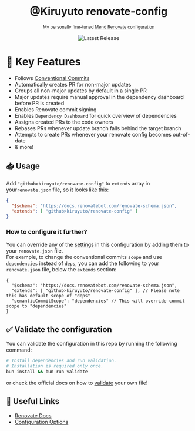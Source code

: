 <div align="center">
  <h1>@Kiruyuto renovate-config</h1>
  <p>
    <small>My personally fine-tuned <a href="https://www.mend.io/renovate-free/">Mend Renovate</a> configuration</small>
  </p>
  <img alt="Latest Release" src="https://img.shields.io/github/v/release/kiruyuto/renovate-config"/>
</div>

# 🚀 Key Features
- Follows [Conventional Commits](https://www.conventionalcommits.org/en/v1.0.0/)
- Automatically creates PR for non-major updates
- Groups all non-major updates by default in a single PR
- Major updates require manual approval in the dependency dashboard before PR is created
- Enables Renovate commit signing
- Enables `Dependency Dashboard` for quick overview of dependencies
- Assigns created PRs to the code owners
- Rebases PRs whenever update branch falls behind the target branch
- Attempts to create PRs whenever your renovate config becomes out-of-date
- & more!

## 📥 Usage
Add `"github>kiruyuto/renovate-config"` to `extends` array in your`renovate.json` file, so it looks like this:
```json
{
  "$schema": "https://docs.renovatebot.com/renovate-schema.json",
  "extends": [ "github>kiruyuto/renovate-config" ]
}
```

### How to configure it further?
You can override any of the [settings](https://docs.renovatebot.com/configuration-options/) in this configuration by adding them to your `renovate.json` file.  
For example, to change the conventional commits `scope` and use `dependencies` instead of `deps`, you can add the following to your `renovate.json` file, below the `extends` section:
```jsonc
{
  "$schema": "https://docs.renovatebot.com/renovate-schema.json",
  "extends": [ "github>kiruyuto/renovate-config" ], // Please note this has default scope of "deps"
  "semanticCommitScope": "dependencies" // This will override commit scope to "dependencies"
}
```

## ✅ Validate the configuration
You can validate the configuration in this repo by running the following command:
```bash
# Install dependencies and run validation. 
# Installation is required only once.
bun install && bun run validate
```
or check the official docs on how to [validate](https://docs.renovatebot.com/config-validation/) your own file!

## 🔗 Useful Links
- [Renovate Docs](https://docs.renovatebot.com/)
- [Configuration Options](https://docs.renovatebot.com/configuration-options/)
